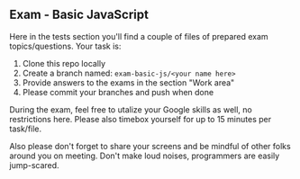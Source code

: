 ## Exam - Basic JavaScript
Here in the tests section you'll find a couple of files of prepared exam topics/questions.
Your task is:
1. Clone this repo locally
2. Create a branch named: `exam-basic-js/<your name here>`
3. Provide answers to the exams in the section "Work area"
4. Please commit your branches and push when done

During the exam, feel free to utalize your Google skills as well, no restrictions here. Please also timebox yourself for up to 15 minutes per task/file.

Also please don't forget to share your screens and be mindful of other folks around you on meeting. Don't make loud noises, programmers are easily jump-scared.